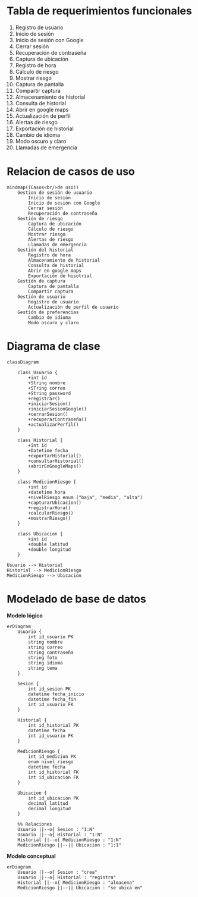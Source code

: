 # Tabla de requerimientos funcionales

1. Registro de usuario
2. Inicio de sesión
3. Inicio de sesión con Google
4. Cerrar sesión
5. Recuperación de contraseña
6. Captura de ubicación
7. Registro de hora
8. Cálculo de riesgo
9. Mostrar riesgo
10. Captura de pantalla
11. Compartir captura
12. Almacenamiento de historial
13. Consulta de historial
14. Abrir en google maps
15. Actualización de perfil
16. Alertas de riesgo
17. Exportación de historial
18. Cambio de idioma
19. Modo oscuro y claro
20. Llamadas de emergencia

# Relacion de casos de uso

```mermaid
mindmap((Casos<br/>de uso))
    Gestion de sesión de usuario
        Inicio de sesión
        Inicio de sesión con Google
        Cerrar sesión
        Recuperación de contraseña
    Gestión de riesgo
        Captura de ubicación
        Cálculo de riesgo
        Mostrar riesgo
        Alertas de riesgo
        Llamadas de emergencia
    Gestión del historial
        Registro de hora
        Almacenamiento de historial
        Consulta de historial
        Abrir en google maps
        Exportación de hisotrial
    Gestión de captura
        Captura de pantalla
        Compartir captura
    Gestión de usuario
        Registro de usuario
        Actualización de perfil de usuario
    Gestión de preferencias
        Cambio de idioma
        Modo oscuro y claro
```

# Diagrama de clase

```mermaid
classDiagram

    class Usuario {
        +int id
        +String nombre
        +STring correo
        +String password
        +registrar()
        +iniciarSesion()
        +iniciarSesionGoogle()
        +cerrarSesion()
        +recuperarContraseña()
        +actualizarPerfil()
    }
    
    class Historial {
        +int id
        +Datetime fecha
        +exportarHistorial()
        +consultarHistorial()
        +abrirEnGoogleMaps()
    }

    class MedicionRiesgo {
        +int id
        +datetime hora
        +nivelRiesgo enum ("baja", "media", "alta")
        +capturarUbicacion()
        +registrarHora()
        +calcularRiesgo()
        +mostrarRiesgo()
    }

    class Ubicacion {
        +int id
        +double latitud
        +double longitud
    }

Usuario --> Historial
Historial --> MedicionRiesgo
MedicionRiesgo --> Ubicacion
```

# Modelado de base de datos

**Modelo lógico**

```mermaid
erDiagram
    Usuario {
        int id_usuario PK
        string nombre
        string correo
        string contraseña
        string foto
        string idioma
        string tema
    }

    Sesion {
        int id_sesion PK
        datetime fecha_inicio
        datetime fecha_fin
        int id_usuario FK
    }

    Historial {
        int id_historial PK
        datetime fecha
        int id_usuario FK
    }

    MedicionRiesgo {
        int id_medicion PK
        enum nivel_riesgo
        datetime fecha
        int id_historial FK
        int id_ubicacion FK
    }

    Ubicacion {
        int id_ubicacion PK
        decimal latitud
        decimal longitud
    }

    %% Relaciones
    Usuario ||--o{ Sesion : "1:N"
    Usuario ||--o{ Historial : "1:N"
    Historial ||--o{ MedicionRiesgo : "1:N"
    MedicionRiesgo ||--|| Ubicacion : "1:1"
```


**Modelo conceptual**
```mermaid
erDiagram
    Usuario ||--o{ Sesion : "crea"
    Usuario ||--o{ Historial : "registra"
    Historial ||--o{ MedicionRiesgo : "almacena"
    MedicionRiesgo ||--|| Ubicacion : "se ubica en"
```
